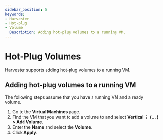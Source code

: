 ```yaml
---
sidebar_position: 5
keywords:
- Harvester
- Hot-plug
- Volume
  Description: Adding hot-plug volumes to a running VM.
---
```


# Hot-Plug Volumes

Harvester supports adding hot-plug volumes to a running VM.

## Adding hot-plug volumes to a running VM

The following steps assume that you have a running VM and a ready volume.

1. Go to the **Virtual Machines** page.
1. Find the VM that you want to add a volume to and select **Vertical ⋮ (… ) > Add Volume**.
1. Enter the **Name** and select the **Volume**.
1. Click **Apply**.
